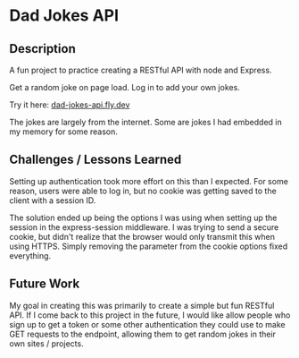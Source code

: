 # Dad Jokes API

## Description
A fun project to practice creating a RESTful API with node and Express.

Get a random joke on page load. Log in to add your own jokes.

Try it here: [dad-jokes-api.fly.dev](https://dad-jokes-api.fly.dev)

The jokes are largely from the internet. Some are jokes I had embedded in my memory for some reason.

## Challenges / Lessons Learned

Setting up authentication took more effort on this than I expected. For some reason, users were able to log in, but no cookie was getting saved to the client with a session ID. 

The solution ended up being the options I was using when setting up the session in the express-session middleware. I was trying to send a secure cookie, but didn't realize that the browser would only transmit this when using HTTPS. Simply removing the parameter from the cookie options fixed everything.

## Future Work

My goal in creating this was primarily to create a simple but fun RESTful API. If I come back to this project in the future, I would like allow people who sign up to get a token or some other authentication they could use to make GET requests to the endpoint, allowing them to get random jokes in their own sites / projects.
